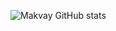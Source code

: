![Makvay GitHub stats](https://github-readme-stats.vercel.app/api?username=anuraghazra&theme=dark&show_icons=true)
